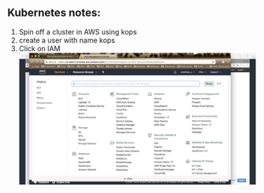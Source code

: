 ## Kubernetes notes:
1) Spin off a cluster in AWS using kops
2) create a user with name kops
3) Click on IAM 
![alt text](https://github.com/anubhawsinha13/images/blob/master/IAM.png)
